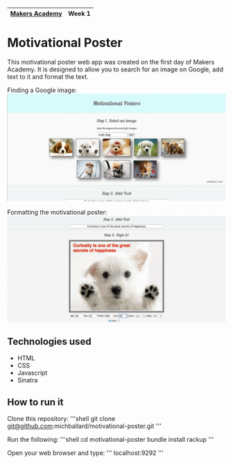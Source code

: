 | [Makers Academy](http://www.makersacademy.com) | Week 1 |
| ------ | ------ |

Motivational Poster
===================

This motivational poster web app was created on the first day of Makers Academy.  It is designed to allow you to search for an image on Google, add text to it and format the text.  

Finding a Google image:
![Screenshot 1](/public/images/screenshot1.png)

Formatting the motivational poster:
![Screenshot 2](/public/images/screenshot2.png)

Technologies used
-----------------
- HTML
- CSS
- Javascript
- Sinatra

How to run it 
-------------

Clone this repository:
'''shell
git clone git@github.com:michballard/motivational-poster.git
'''

Run the following:
'''shell
cd motivational-poster
bundle install
rackup
'''

Open your web browser and type:
'''
localhost:9292
'''
